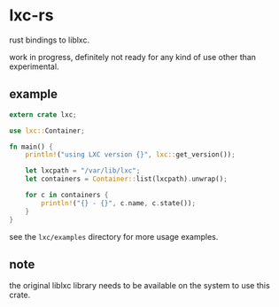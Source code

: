 # lxc-rs

rust bindings to liblxc.

work in progress, definitely not ready for any kind of use other than experimental.

## example

```rust
extern crate lxc;

use lxc::Container;

fn main() {
	println!("using LXC version {}", lxc::get_version());

	let lxcpath = "/var/lib/lxc";
	let containers = Container::list(lxcpath).unwrap();

	for c in containers {
		println!("{} - {}", c.name, c.state());
	}	
}
```

see the ```lxc/examples``` directory for more usage examples.

## note

the original liblxc library needs to be available on the system to use this crate.
